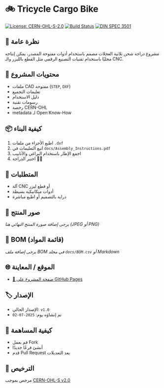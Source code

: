 # 🚲 Tricycle Cargo Bike

[![License: CERN-OHL-S-2.0](https://img.shields.io/badge/license-CERN--OHL--S--2.0-blue.svg)](LICENSE)
[![Build Status](https://github.com/boucettaabdelkhalek2/Tricycle_Cargo_Bike_Original-1/actions/workflows/build-check.yml/badge.svg)](https://github.com/boucettaabdelkhalek2/Tricycle_Cargo_Bike_Original-1/actions)
[![DIN SPEC 3501](https://img.shields.io/badge/DIN_SPEC-3501-green)](#)

## 🔧 نظرة عامة
مشروع دراجة شحن ثلاثية العجلات مصمم باستخدام أدوات مفتوحة المصدر، يمكن إنتاجه محليًا باستخدام تقنيات التصنيع الرقمي مثل القطع بالليزر والـ CNC.

## 📁 محتويات المشروع
- ملفات CAD مفتوحة (`STEP`, `DXF`)
- تعليمات التجميع
- دليل الاستخدام
- رسومات تقنية
- رخصة CERN-OHL
- metadata لـ Open Know-How

## 📦 كيفية البناء
1. اطبع الأجزاء من ملفات `.dxf`
2. اتبع التعليمات في `docs/Assembly_Instructions.pdf`
3. اجمع الإطار باستخدام البراغي والأنابيب
4. اختبر الدراجة 🚴‍♂️

## 🧰 المتطلبات
- آلة CNC أو قطع ليزر
- أدوات ميكانيكية بسيطة
- دراية بالتصميم أو اطبع مباشرة

## 📸 صور المنتج
*يرجى إضافة صورة المنتج النهائي هنا (JPEG أو PNG)*

## 🧾 BOM (قائمة المواد)
*يرجى إضافة ملف BOM في مجلد `docs/BOM.csv` أو Markdown*

## 🌐 الموقع / المعاينة
- [📄 صفحة المشروع على GitHub Pages](https://boucettaabdelkhalek2.github.io/Tricycle_Cargo_Bike_Original-1/index.html)

## 🏷️ الإصدار
- الإصدار الحالي: `v1.0`
- تم إنشاؤه يوم: `2025-07-02`

## 🤝 كيفية المساهمة
- قم بعمل Fork
- أنشئ فرعًا جديدًا
- قدم Pull Request بعد التعديلات

## 📜 الترخيص
مرخص بموجب [CERN-OHL-S v2.0](LICENSE)
